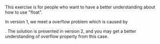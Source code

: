 This exercise is for people who want to have a better understanding about how to use "float".

In version 1, we meet a overflow problem which is caused by <div class="benefit-03">. The solution is presented in version 2, and you may get a better understanding of overflow property from this case. 
